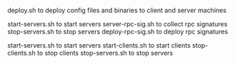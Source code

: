 deploy.sh to deploy config files and binaries to client and server machines

start-servers.sh to start servers
server-rpc-sig.sh to collect rpc signatures
stop-servers.sh to stop servers
deploy-rpc-sig.sh to deploy rpc signatures

start-servers.sh to start servers
start-clients.sh to start clients
stop-clients.sh to stop clients
stop-servers.sh to stop servers
